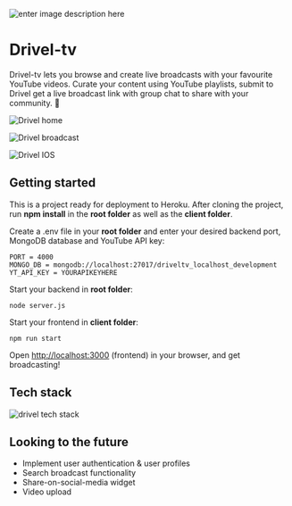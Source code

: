 
![enter image description here](https://i.ibb.co/cttVXcq/Driveltv-logo-V1-small.png)

# Drivel-tv

Drivel-tv lets you browse and create live broadcasts with your favourite YouTube videos. Curate your content using YouTube playlists, submit to Drivel get a live broadcast link with group chat to share with your community. 🔴



![Drivel home](https://i.ibb.co/mh3wqBW/drivel-home-small.png)

![Drivel broadcast](https://i.ibb.co/vBHxpWh/drivel-broadcast-small.png)

![Drivel IOS](https://i.ibb.co/m8L6ks3/drivel-all-IOS.png)

## Getting started

This is a project ready for deployment to Heroku. After cloning the project, run **npm install** in the **root folder** as well as the **client folder**.

Create a .env file in your **root folder** and enter your desired backend port, MongoDB database and YouTube API key:

    PORT = 4000
    MONGO_DB = mongodb://localhost:27017/driveltv_localhost_development
    YT_API_KEY = YOURAPIKEYHERE



Start your backend in **root folder**:

    node server.js

Start your frontend in **client folder**:

    npm run start


Open  [http://localhost:3000](http://localhost:3000/) (frontend) in your browser, and get broadcasting!

## Tech stack


![drivel tech stack](https://i.ibb.co/qmPyR3L/drivel-stack-transparent.png)



## Looking to the future

 - Implement user authentication & user profiles
 - Search broadcast functionality
 - Share-on-social-media widget
 - Video upload
